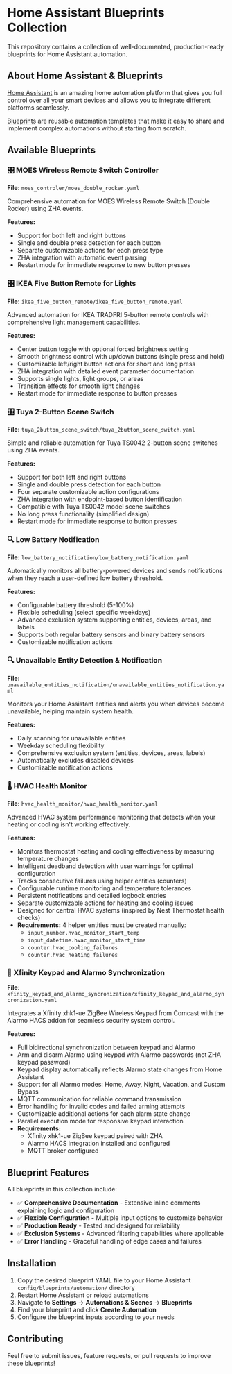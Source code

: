 # Home Assistant Blueprints Collection

This repository contains a collection of well-documented, production-ready blueprints for Home Assistant automation.

## About Home Assistant & Blueprints

[Home Assistant](https://www.home-assistant.io/) is an amazing home automation platform that gives you full control over all your smart devices and allows you to integrate different platforms seamlessly.

[Blueprints](https://www.home-assistant.io/docs/blueprint/) are reusable automation templates that make it easy to share and implement complex automations without starting from scratch.

## Available Blueprints

### 🎛️ MOES Wireless Remote Switch Controller  
**File:** `moes_controler/moes_double_rocker.yaml`

Comprehensive automation for MOES Wireless Remote Switch (Double Rocker) using ZHA events.

**Features:**
- Support for both left and right buttons
- Single and double press detection for each button
- Separate customizable actions for each press type
- ZHA integration with automatic event parsing
- Restart mode for immediate response to new button presses

### 🎛️ IKEA Five Button Remote for Lights
**File:** `ikea_five_button_remote/ikea_five_button_remote.yaml`

Advanced automation for IKEA TRADFRI 5-button remote controls with comprehensive light management capabilities.

**Features:**
- Center button toggle with optional forced brightness setting
- Smooth brightness control with up/down buttons (single press and hold)
- Customizable left/right button actions for short and long press
- ZHA integration with detailed event parameter documentation
- Supports single lights, light groups, or areas
- Transition effects for smooth light changes
- Restart mode for immediate response to button presses

### 🎛️ Tuya 2-Button Scene Switch
**File:** `tuya_2button_scene_switch/tuya_2button_scene_switch.yaml`

Simple and reliable automation for Tuya TS0042 2-button scene switches using ZHA events.

**Features:**
- Support for both left and right buttons
- Single and double press detection for each button
- Four separate customizable action configurations
- ZHA integration with endpoint-based button identification
- Compatible with Tuya TS0042 model scene switches
- No long press functionality (simplified design)
- Restart mode for immediate response to button presses

### 🔍 Low Battery Notification
**File:** `low_battery_notification/low_battery_notification.yaml`

Automatically monitors all battery-powered devices and sends notifications when they reach a user-defined low battery threshold.

**Features:**
- Configurable battery threshold (5-100%)
- Flexible scheduling (select specific weekdays)
- Advanced exclusion system supporting entities, devices, areas, and labels
- Supports both regular battery sensors and binary battery sensors
- Customizable notification actions

### 🔍 Unavailable Entity Detection & Notification
**File:** `unavailable_entities_notification/unavailable_entities_notification.yaml`

Monitors your Home Assistant entities and alerts you when devices become unavailable, helping maintain system health.

**Features:**
- Daily scanning for unavailable entities
- Weekday scheduling flexibility
- Comprehensive exclusion system (entities, devices, areas, labels)
- Automatically excludes disabled devices
- Customizable notification actions

### 🌡️ HVAC Health Monitor
**File:** `hvac_health_monitor/hvac_health_monitor.yaml`

Advanced HVAC system performance monitoring that detects when your heating or cooling isn't working effectively.

**Features:**
- Monitors thermostat heating and cooling effectiveness by measuring temperature changes
- Intelligent deadband detection with user warnings for optimal configuration
- Tracks consecutive failures using helper entities (counters)
- Configurable runtime monitoring and temperature tolerances
- Persistent notifications and detailed logbook entries
- Separate customizable actions for heating and cooling issues
- Designed for central HVAC systems (inspired by Nest Thermostat health checks)
- **Requirements:** 4 helper entities must be created manually:
  - `input_number.hvac_monitor_start_temp`
  - `input_datetime.hvac_monitor_start_time` 
  - `counter.hvac_cooling_failures`
  - `counter.hvac_heating_failures`

### 🔐 Xfinity Keypad and Alarmo Synchronization
**File:** `xfinity_keypad_and_alarmo_syncronization/xfinity_keypad_and_alarmo_syncronization.yaml`

Integrates a Xfinity xhk1-ue ZigBee Wireless Keypad from Comcast with the Alarmo HACS addon for seamless security system control.

**Features:**
- Full bidirectional synchronization between keypad and Alarmo
- Arm and disarm Alarmo using keypad with Alarmo passwords (not ZHA keypad password)
- Keypad display automatically reflects Alarmo state changes from Home Assistant
- Support for all Alarmo modes: Home, Away, Night, Vacation, and Custom Bypass
- MQTT communication for reliable command transmission
- Error handling for invalid codes and failed arming attempts
- Customizable additional actions for each alarm state change
- Parallel execution mode for responsive keypad interaction
- **Requirements:** 
  - Xfinity xhk1-ue ZigBee keypad paired with ZHA
  - Alarmo HACS integration installed and configured
  - MQTT broker configured

## Blueprint Features

All blueprints in this collection include:

- ✅ **Comprehensive Documentation** - Extensive inline comments explaining logic and configuration
- ✅ **Flexible Configuration** - Multiple input options to customize behavior
- ✅ **Production Ready** - Tested and designed for reliability
- ✅ **Exclusion Systems** - Advanced filtering capabilities where applicable
- ✅ **Error Handling** - Graceful handling of edge cases and failures

## Installation

1. Copy the desired blueprint YAML file to your Home Assistant `config/blueprints/automation/` directory
2. Restart Home Assistant or reload automations
3. Navigate to **Settings** → **Automations & Scenes** → **Blueprints**
4. Find your blueprint and click **Create Automation**
5. Configure the blueprint inputs according to your needs

## Contributing

Feel free to submit issues, feature requests, or pull requests to improve these blueprints!
